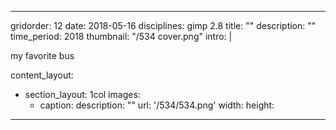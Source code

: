 ---

gridorder: 12
date: 2018-05-16
disciplines: gimp 2.8
title: ""
description: ""
time_period: 2018
thumbnail: "/534 cover.png"
intro: |
 
 my favorite bus

content_layout:
  - section_layout: 1col
    images:
      - caption:
        description: ""
        url: '/534/534.png'
        width:
        height:

---